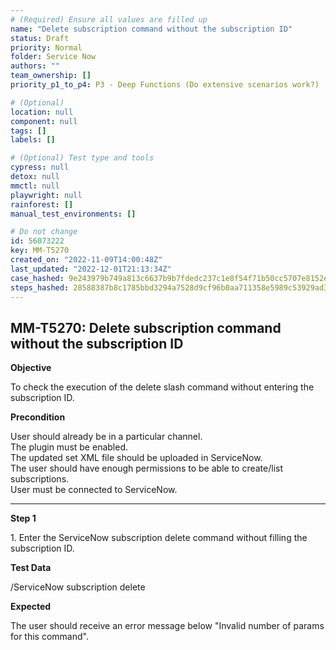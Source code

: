 ```yaml
---
# (Required) Ensure all values are filled up
name: "Delete subscription command without the subscription ID"
status: Draft
priority: Normal
folder: Service Now
authors: ""
team_ownership: []
priority_p1_to_p4: P3 - Deep Functions (Do extensive scenarios work?)

# (Optional)
location: null
component: null
tags: []
labels: []

# (Optional) Test type and tools
cypress: null
detox: null
mmctl: null
playwright: null
rainforest: []
manual_test_environments: []

# Do not change
id: 56073222
key: MM-T5270
created_on: "2022-11-09T14:00:48Z"
last_updated: "2022-12-01T21:13:34Z"
case_hashed: 9e243979b749a813c6637b9b7fdedc237c1e8f54f71b50cc5707e8152e9d2d3706050b538e353abe22eff1f0c9f7a408
steps_hashed: 28588387b8c1785bbd3294a7528d9cf96b0aa711358e5989c53929ad359582f5b6b1b3c29fe848300658a70aff49880e
---
```


<!-- (Auto-generated) Based on frontmatter's "key" and "name" -->

## MM-T5270: Delete subscription command without the subscription ID

**Objective**

To check the execution of the delete slash command without entering the subscription ID.

**Precondition**

User should already be in a particular channel.\
The plugin must be enabled.\
The updated set XML file should be uploaded in ServiceNow.\
The user should have enough permissions to be able to create/list subscriptions.\
User must be connected to ServiceNow.

---

**Step 1**

1\. Enter the ServiceNow subscription delete command without filling the subscription ID.

**Test Data**

/ServiceNow subscription delete

**Expected**

The user should receive an error message below "Invalid number of params for this command".
